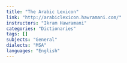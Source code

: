 ```yaml
---
title: "The Arabic Lexicon"
link: "http://arabiclexicon.hawramani.com/"
instructors: "Ikram Hawramani"
categories: "Dictionaries"
tags: []
subjects: "General"
dialects: "MSA"
languages: "English"
---
```

